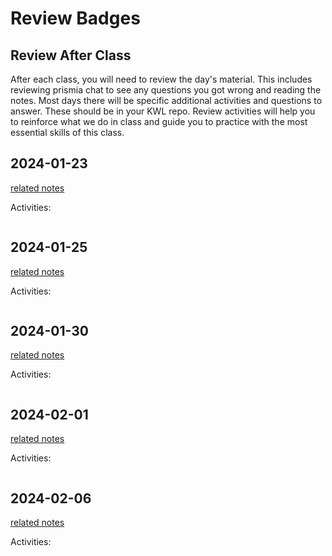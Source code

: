 
# Review Badges


## Review After Class

After each class, you will need to review the day's material. This includes reviewing prismia chat to see any questions you got wrong and reading the notes. Most days there will be specific additional activities and questions to answer.  These should be in your KWL repo. Review activities will help you to reinforce what we do in class and guide you to practice with the most essential skills of this class.  




## 2024-01-23

[related notes](../notes/2024-01-23)

Activities:
```{include} ../_review_/2024-01-23.md
```



## 2024-01-25

[related notes](../notes/2024-01-25)

Activities:
```{include} ../_review_/2024-01-25.md
```

## 2024-01-30

[related notes](../notes/2024-01-30)

Activities:
```{include} ../_review/2024-01-30.md
```
## 2024-02-01

[related notes](../notes/2024-02-01)

Activities:
```{include} ../_review/2024-02-01.md
```
## 2024-02-06

[related notes](../notes/2024-02-06)

Activities:
```{include} ../_review/2024-02-06.md
```